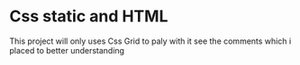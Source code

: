 # Css static and HTML
This project will only uses Css Grid to paly with it see the comments which i placed to better understanding
